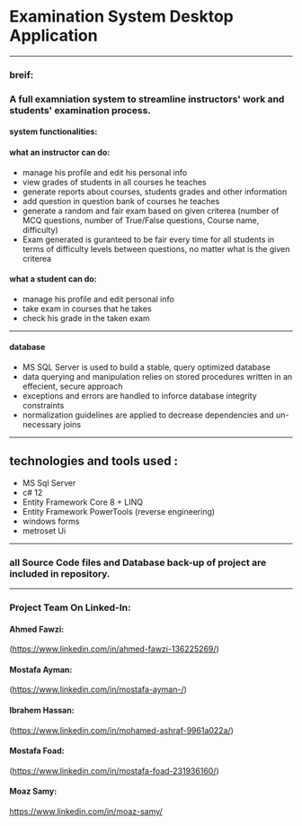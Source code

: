 # Examination System Desktop Application 
***

### breif:

### A full examniation system to streamline instructors' work and students' examination process.

#### system functionalities:

#### what an instructor can do:
- manage his profile and edit his personal info
- view grades of students in all courses he teaches
- generate reports about courses, students grades and other information
- add question in question bank of courses he teaches
- generate a random and fair exam based on given criterea (number of MCQ questions, number of True/False questions, Course name, difficulty)
- Exam generated is guranteed to be fair every time for all students in terms of difficulty levels between questions, no matter what is the given criterea

  
#### what a student can do:
- manage his profile and edit personal info
- take exam in courses that he takes
- check his grade in the taken exam


***
#### database
- MS SQL Server is used to build a stable, query optimized database
- data querying and manipulation relies on stored procedures written in an effecient, secure approach
- exceptions and errors are handled to inforce database integrity constraints
- normalization guidelines are applied to decrease dependencies and un-necessary joins

***
## technologies and tools used :
- MS Sql Server
- c# 12
- Entity Framework Core 8 + LINQ
- Entity Framework PowerTools (reverse engineering)
- windows forms
- metroset Ui 


***
### all Source Code files and Database back-up of project are included in repository.
***

### Project Team On Linked-In: 

#### Ahmed Fawzi: 
  (https://www.linkedin.com/in/ahmed-fawzi-136225269/)

#### Mostafa Ayman:
  (https://www.linkedin.com/in/mostafa-ayman-/)
  
#### Ibrahem Hassan:
  (https://www.linkedin.com/in/mohamed-ashraf-9961a022a/)

#### Mostafa Foad: 
  (https://www.linkedin.com/in/mostafa-foad-231936160/)

#### Moaz Samy:
  https://www.linkedin.com/in/moaz-samy/
 

